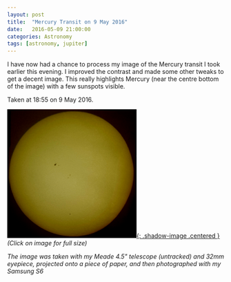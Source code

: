 ```yaml
---
layout: post
title:  "Mercury Transit on 9 May 2016"
date:   2016-05-09 21:00:00
categories: Astronomy
tags: [astronomy, jupiter]
---
```


I have now had a chance to process my image of the Mercury transit I took earlier this evening. I improved the contrast and made some other tweaks to get a decent image. This really highlights Mercury (near the centre bottom of the image) with a few sunspots visible.

Taken at 18:55 on 9 May 2016.

[![Mercury Transit - 9 May 2016](/assets/images/blog/astronomy/mercury-transit-2016-05-09-18h55m-small.png){: .shadow-image .centered }](/assets/images/blog/astronomy/mercury-transit-2016-05-09-18h55m.png)
_(Click on image for full size)_

_The image was taken with my Meade 4.5" telescope (untracked) and 32mm eyepiece, projected onto a piece of paper, and then photographed with my Samsung S6_
